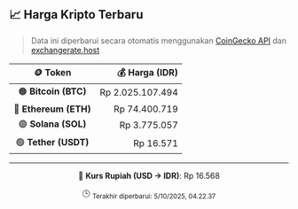 

<!-- HARGA_KRIPTO -->
## 📈 Harga Kripto Terbaru

> Data ini diperbarui secara otomatis menggunakan [CoinGecko API](https://www.coingecko.com/) dan [exchangerate.host](https://exchangerate.host/)

<div align="center">

| 🪙 Token | 💰 Harga (IDR) |
|:------:|---------------:|
| 🟠 **Bitcoin (BTC)**   | Rp 2.025.107.494 |
| 🔵 **Ethereum (ETH)**  | Rp 74.400.719 |
| 🟣 **Solana (SOL)**    | Rp 3.775.057 |
| 🟢 **Tether (USDT)**   | Rp 16.571 |

---

💱 **Kurs Rupiah (USD → IDR)**: Rp 16.568

🕒 <sub>Terakhir diperbarui: 5/10/2025, 04.22.37</sub>

</div>
<!-- /HARGA_KRIPTO -->